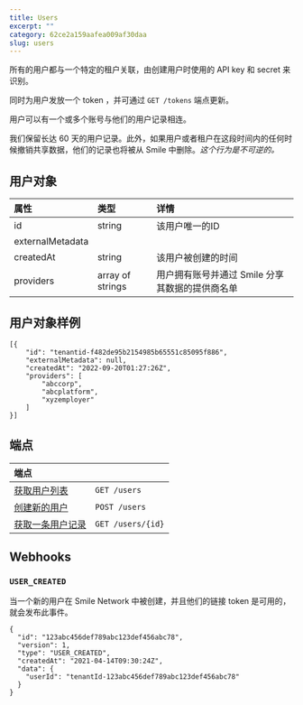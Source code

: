 ```yaml
---
title: Users  
excerpt: ""  
category: 62ce2a159aafea009af30daa  
slug: users
---
```


所有的用户都与一个特定的租户关联，由创建用户时使用的 API key 和 secret 来识别。

同时为用户发放一个 token ，并可通过 ``GET /tokens`` 端点更新。

用户可以有一个或多个账号与他们的用户记录相连。

我们保留长达 60 天的用户记录。此外，如果用户或者租户在这段时间内的任何时候撤销共享数据，他们的记录也将被从 Smile 中删除。_这个行为是不可逆的。_

## 用户对象

| 属性  | 类型               | 详情                          |
| :--------- |:-----------------|:----------------------------|
| id | string           | 该用户唯一的ID                    |
| externalMetadata |                  |                             |
| createdAt | string           | 该用户被创建的时间                   |
| providers | array of strings | 用户拥有账号并通过 Smile 分享其数据的提供商名单 |

## 用户对象样例

```
[{
    "id": "tenantid-f482de95b2154985b65551c85095f886",
    "externalMetadata": null,
    "createdAt": "2022-09-20T01:27:26Z",
    "providers": [
        "abccorp",
        "abcplatform",
        "xyzemployer"
    ]
}]
```

## 端点

| 端点                                 |                      |
|:-----------------------------------| :------------------- |
| [获取用户列表](/reference/list-users-1)  | `GET /users`      |
| [创建新的用户](/reference/create-user-1) | `POST /users` |
| [获取一条用户记录](/reference/get-user-1)  | `GET /users/{id}` |

## Webhooks

### `USER_CREATED`

当一个新的用户在 Smile Network 中被创建，并且他们的链接 token 是可用的，就会发布此事件。

```
{
  "id": "123abc456def789abc123def456abc78",
  "version": 1,
  "type": "USER_CREATED",
  "createdAt": "2021-04-14T09:30:24Z",
  "data": {
    "userId": "tenantId-123abc456def789abc123def456abc78"
  }
}
```